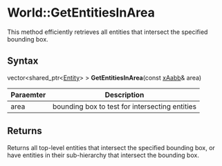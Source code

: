 # World::GetEntitiesInArea

This method efficiently retrieves all entities that intersect the specified bounding box.

## Syntax

vector<shared_ptr<[Entity](Entity.md)\> > **GetEntitiesInArea**(const [xAabb](xAabb.md)& area)

| Paraemter | Description |
|---|---|
| area | bounding box to test for intersecting entities |

## Returns

Returns all top-level entities that intersect the specified bounding box, or have entities in their sub-hierarchy that intersect the bounding box.
